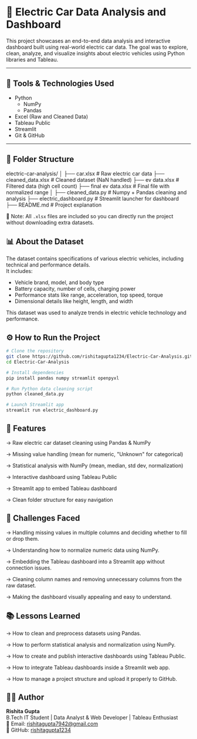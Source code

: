 # 🔋 Electric Car Data Analysis and Dashboard

This project showcases an end-to-end data analysis and interactive dashboard built using real-world electric car data. The goal was to explore, clean, analyze, and visualize insights about electric vehicles using Python libraries and Tableau.

---

## 🚀 Tools & Technologies Used

- Python
  - NumPy
  - Pandas
- Excel (Raw and Cleaned Data)
- Tableau Public
- Streamlit
- Git & GitHub

---

## 📁 Folder Structure

electric-car-analysis/
│
├── car.xlsx                      # Raw electric car data
├── cleaned_data.xlsx             # Cleaned dataset (NaN handled)
├── ev data.xlsx                  # Filtered data (high cell count)
├── final ev data.xlsx            # Final file with normalized range
│
├── cleaned_data.py               # Numpy + Pandas cleaning and analysis
├── electric_dashboard.py         # Streamlit launcher for dashboard
├── README.md                     # Project explanation

📌 Note: All `.xlsx` files are included so you can directly run the project without downloading extra datasets.

## 📊 About the Dataset
The dataset contains specifications of various electric vehicles, including technical and performance details.  
It includes:
- Vehicle brand, model, and body type
- Battery capacity, number of cells, charging power
- Performance stats like range, acceleration, top speed, torque
- Dimensional details like height, length, and width

This dataset was used to analyze trends in electric vehicle technology and performance.

 ## ⚙️ How to Run the Project
``` bash
# Clone the repository
git clone https://github.com/rishitagupta1234/Electric-Car-Analysis.git
cd Electric-Car-Analysis

# Install dependencies
pip install pandas numpy streamlit openpyxl

# Run Python data cleaning script
python cleaned_data.py

# Launch Streamlit app
streamlit run electric_dashboard.py
```

## 🌟 Features

-> Raw electric car dataset cleaning using Pandas & NumPy

-> Missing value handling (mean for numeric, "Unknown" for categorical)

-> Statistical analysis with NumPy (mean, median, std dev, normalization)

-> Interactive dashboard using Tableau Public

-> Streamlit app to embed Tableau dashboard

-> Clean folder structure for easy navigation

## 🧠 Challenges Faced

-> Handling missing values in multiple columns and deciding whether to fill or drop them.

-> Understanding how to normalize numeric data using NumPy.

-> Embedding the Tableau dashboard into a Streamlit app without connection issues.

-> Cleaning column names and removing unnecessary columns from the raw dataset.

-> Making the dashboard visually appealing and easy to understand.

## 📚 Lessons Learned

-> How to clean and preprocess datasets using Pandas.

-> How to perform statistical analysis and normalization using NumPy.

-> How to create and publish interactive dashboards using Tableau Public.

-> How to integrate Tableau dashboards inside a Streamlit web app.

-> How to manage a project structure and upload it properly to GitHub.

## 👩‍💻 Author
**Rishita Gupta**  
B.Tech IT Student | Data Analyst & Web Developer | Tableau Enthusiast  
📧 Email: rishitagupta7942@gmail.com  
🔗 GitHub: [rishitagupta1234](https://github.com/rishitagupta1234)


